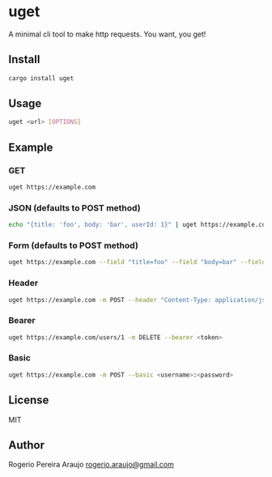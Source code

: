 # uget

A minimal cli tool to make http requests. You want, you get!

## Install

```sh
cargo install uget
```

## Usage

```sh
uget <url> [OPTIONS]
```

## Example

### GET
```sh
uget https://example.com
```

### JSON (defaults to POST method)
```sh
echo "{title: 'foo', body: 'bar', userId: 1}" | uget https://example.com 
```

### Form (defaults to POST method)
```sh
uget https://example.com --field "title=foo" --field "body=bar" --field "userId=1"
```

### Header
```sh
uget https://example.com -m POST --header "Content-Type: application/json" --body "{ title: 'foo', body: 'bar', userId: 1 }"
```

### Bearer
```sh
uget https://example.com/users/1 -m DELETE --bearer <token>
```

### Basic
```sh
uget https://example.com -m POST --basic <username>:<password>
```

## License

MIT

## Author

Rogerio Pereira Araujo <rogerio.araujo@gmail.com>
